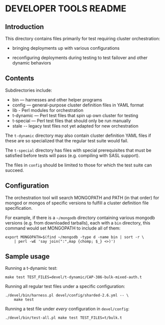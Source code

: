 DEVELOPER TOOLS README
======================

Introduction
------------

This directory contains files primarily for test requiring cluster
orchestration:

* bringing deployments up with various configurations

* reconfiguring deployments during testing to test failover
  and other dynamic behaviors

Contents
--------

Subdirectories include:

* bin — harnesses and other helper programs
* config — general-purpose cluster definition files in YAML format
* lib - Perl modules for orchestration
* t-dynamic — Perl test files that spin up own cluster for testing
* t-special — Perl test files that should only be run manually
* stale -- legacy test files not yet adapted for new orchestration

The `t-dynamic` directory may also contain cluster definition YAML files
if these are so specialized that the regular test suite would fail.

The `t-special` directory has files with special prerequisites that must
be satisfied before tests will pass (e.g. compiling with SASL support).

The files in `config` should be limited to those for which the
test suite can succeed.

Configuration
-------------

The orchestration tool will search MONGOPATH and PATH (in that order) for
mongod or mongos of specific versions to fulfill a cluster definition
file specification.

For example, if there is a `~/mongodb` directory containing various mongodb
versions (e.g. from downloaded tarballs), each with a `bin` directory, this
command would set MONGOPATH to include all of them:

    export MONGOPATH=$(find ~/mongodb -type d -name bin | sort -r \
        | perl -wE 'say join(":",map {chomp; $_} <>)')

Sample usage
------------

Running a t-dynamic test:

    make test TEST_FILES=devel/t-dynamic/CAP-386-bulk-mixed-auth.t

Running all regular test files under a specific configuration:

    ./devel/bin/harness.pl devel/config/sharded-2.6.yml -- \
        make test 

Running a test file under *every* configuration in `devel/config`:

    ./devel/bin/test-all.pl make test TEST_FILES=t/bulk.t
